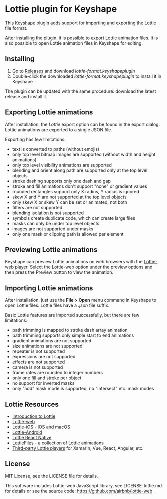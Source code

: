 
# Lottie plugin for Keyshape

This [Keyshape](https://www.keyshapeapp.com) plugin adds support for importing and exporting
the [Lottie](https://airbnb.io/lottie/) file format.

After installing the plugin, it is possible to export Lottie animation files.
It is also possible to open Lottie animation files in Keyshape for editing.

## Installing

1. Go to [Releases](https://github.com/Pixofield/keyshape-lottie-format/releases)
   and download _lottie-format.keyshapeplugin_
2. Double-click the downloaded _lottie-format.keyshapeplugin_ to install it in Keyshape

The plugin can be updated with the same procedure: download the latest release and install it.

## Exporting Lottie animations

After installation, the _Lottie_ export option can be found in the export dialog.
Lottie animations are exported to a single JSON file.

Exporting has few limitations:

 * text is converted to paths (without emojis)
 * only top level bitmap images are supported (without width and height animations)
 * only top level visibility animations are supported
 * blending and orient along path are supported only at the top level objects
 * stroke dashing supports only one dash and gap
 * stroke and fill animations don't support "none" or gradient values
 * rounded rectangles support only X radius, Y radius is ignored
 * skew X and Y are not supported at the top level objects
 * only skew X or skew Y can be set or animated, not both
 * filters are not supported
 * blending isolation is not supported
 * symbols create duplicate code, which can create large files
 * masks can only be under top level objects
 * images are not supported under masks
 * only one mask or clipping path is allowed per element

## Previewing Lottie animations

Keyshape can preview Lottie animations on web browsers with the
[Lottie-web player](https://github.com/airbnb/lottie-web). Select
the Lottie-web option under the preview options and then press
the Preview button to view the animation.

## Importing Lottie animations

After installation, just use the **File > Open** menu command in Keyshape to open Lottie
files. Lottie files have a _.json_ file suffix.

Basic Lottie features are imported successfully, but there are few limitations:

 * path trimming is mapped to stroke dash array animation
 * path trimming supports only simple start to end animations
 * gradient animations are not supported
 * size animations are not supported
 * repeater is not supported
 * expressions are not supported
 * effects are not supported
 * camera is not supported
 * frame rates are rounded to integer numbers
 * only one fill and stroke per object
 * no support for inverted masks
 * only "add" mask mode is supported, no "intersect" etc. mask modes

## Lottie Resources

 * [Introduction to Lottie](https://airbnb.io/lottie/)
 * [Lottie-web](https://github.com/airbnb/lottie-web)
 * [Lottie-iOS](https://github.com/airbnb/lottie-ios) - iOS and macOS
 * [Lottie-Android](https://github.com/airbnb/lottie-android)
 * [Lottie React Native](https://github.com/airbnb/lottie-react-native)
 * [LottieFiles](https://www.lottiefiles.com) - a collection of Lottie animations
 * [Third-party Lottie players](https://airbnb.io/lottie/#/other-platforms) for Xamarin, Vue, React, Angular, etc.

## License

MIT License, see the LICENSE file for details.

This software includes Lottie-web JavaScript library, see LICENSE-lottie.md for details or
see the source code: https://github.com/airbnb/lottie-web
